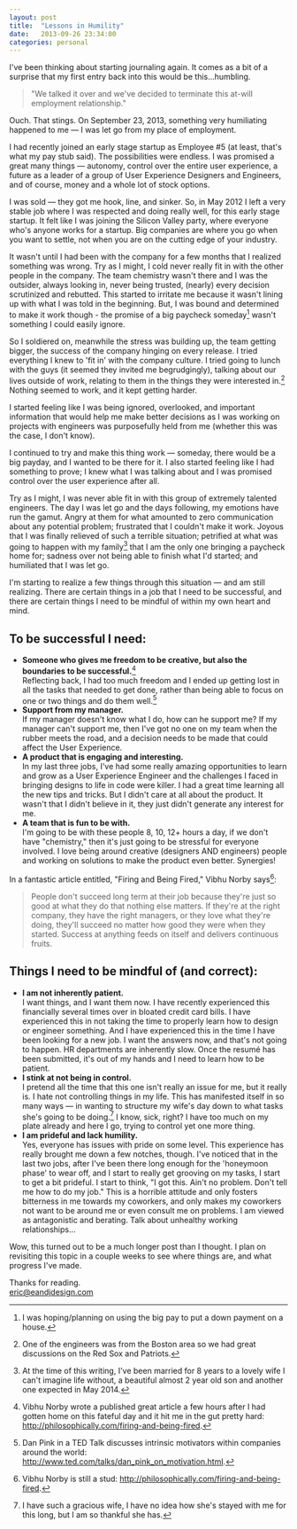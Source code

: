 ```yaml
---
layout: post
title:  "Lessons in Humility"
date:   2013-09-26 23:34:00
categories: personal
---
```

I've been thinking about starting journaling again. It comes as a bit of a surprise that my first entry back into this would be this&hellip;humbling.

<blockquote>
    <p class="quote">"We talked it over and we've decided to terminate this at-will employment relationship."</p>
</blockquote>

Ouch. That stings. On September 23, 2013, something very humiliating happened to me — I was let go from my place of employment.

I had recently joined an early stage startup as Employee #5 (at least, that's what my pay stub said). The possibilities were endless. I was promised a great many things — autonomy, control over the entire user experience, a future as a leader of a group of User Experience Designers and Engineers, and of course, money and a whole lot of stock options.

I was sold — they got me hook, line, and sinker. So, in May 2012 I left a very stable job where I was respected and doing really well, for this early stage startup. It felt like I was joining the Silicon Valley party, where everyone who's anyone works for a startup. Big companies are where you go when you want to settle, not when you are on the cutting edge of your industry.

It wasn't until I had been with the company for a few months that I realized something was wrong. Try as I might, I cold never really fit in with the other people in the company. The team chemistry wasn't there and I was the outsider, always looking in, never being trusted, (nearly) every decision scrutinized and rebutted. This started to irritate me because it wasn't lining up with what I was told in the beginning. But, I was bound and determined to make it work though - the promise of a big paycheck someday[^1] wasn't something I could easily ignore.

So I soldiered on, meanwhile the stress was building up, the team getting bigger, the success of the company hinging on every release. I tried everything I knew to 'fit in' with the company culture. I tried going to lunch with the guys (it seemed they invited me begrudgingly), talking about our lives outside of work, relating to them in the things they were interested in.[^2] Nothing seemed to work, and it kept getting harder.

I started feeling like I was being ignored, overlooked, and important information that would help me make better decisions as I was working on projects with engineers was purposefully held from me (whether this was the case, I don't know).

I continued to try and make this thing work — someday, there would be a big payday, and I wanted to be there for it. I also started feeling like I had something to prove; I knew what I was talking about and I was promised control over the user experience after all.

Try as I might, I was never able fit in with this group of extremely talented engineers. The day I was let go and the days following, my emotions have run the gamut. Angry at them for what amounted to zero communication about any potential problem; frustrated that I couldn't make it work. Joyous that I was finally relieved of such a terrible situation; petrified at what was going to happen with my family[^3] that I am the only one bringing a paycheck home for; sadness over not being able to finish what I'd started; and humiliated that I was let go.

I'm starting to realize a few things through this situation — and am still realizing. There are certain things in a job that I need to be successful, and there are certain things I need to be mindful of within my own heart and mind.

## To be successful I need:
* **Someone who gives me freedom to be creative, but also the boundaries to be successful.**[^4]<br>Reflecting back, I had too much freedom and I ended up getting lost in all the tasks that needed to get done, rather than being able to focus on one or two things and do them well.[^5]
* **Support from my manager.**<br>If my manager doesn't know what I do, how can he support me? If my manager can't support me, then I've got no one on my team when the rubber meets the road, and a decision needs to be made that could affect the User Experience.
* **A product that is engaging and interesting.**<br>In my last three jobs, I've had some really amazing opportunities to learn and grow as a User Experience Engineer and the challenges I faced in bringing designs to life in code were killer. I had a great time learning all the new tips and tricks. But I didn't care at all about the product. It wasn't that I didn't believe in it, they just didn't generate any interest for me.
* **A team that is fun to be with.**<br>I'm going to be with these people 8, 10, 12+ hours a day, if we don't have "chemistry," then it's just going to be stressful for everyone involved. I love being around creative (designers AND engineers) people and working on solutions to make the product even better. Synergies!

In a fantastic article entitled, "Firing and Being Fired," Vibhu Norby says[^6]:
> People don't succeed long term at their job because they're just so good at what they do that nothing else matters. If they're at the right company, they have the right managers, or they love what they're doing, they'll succeed no matter how good they were when they started. Success at anything feeds on itself and delivers continuous fruits. 

## Things I need to be mindful of (and correct):
* **I am not inherently patient.**<br>I want things, and I want them now. I have recently experienced this financially several times over in bloated credit card bills. I have experienced this in not taking the time to properly learn how to design or engineer something. And I have experienced this in the time I have been looking for a new job. I want the answers now, and that's not going to happen. HR departments are inherently slow. Once the resumé has been submitted, it's out of my hands and I need to learn how to be patient.
* **I stink at not being in control.**<br>I pretend all the time that this one isn't really an issue for me, but it really is. I hate not controlling things in my life. This has manifested itself in so many ways — in wanting to structure my wife's day down to what tasks she's going to be doing.[^7] I know, sick, right? I have too much on my plate already and here I go, trying to control yet one more thing.
* **I am prideful and lack humility.**<br>Yes, everyone has issues with pride on some level. This experience has really brought me down a few notches, though. I've noticed that in the last two jobs, after I've been there long enough for the 'honeymoon phase' to wear off, and I start to really get grooving on my tasks, I start to get a bit prideful. I start to think, "I got this. Ain't no problem. Don't tell me how to do my job." This is a horrible attitude and only fosters bitterness in me towards my coworkers, and only makes my coworkers not want to be around me or even consult me on problems. I am viewed as antagonistic and berating. Talk about unhealthy working relationships&hellip;

Wow, this turned out to be a much longer post than I thought. I plan on revisiting this topic in a couple weeks to see where things are, and what progress I've made.

<p>
    Thanks for reading.<br>
    <a href="mailto:eric@eandjdesign.com">eric@eandjdesign.com</a>
</p>


[^1]: I was hoping/planning on using the big pay to put a down payment on a house.
[^2]: One of the engineers was from the Boston area so we had great discussions on the Red Sox and Patriots.
[^3]: At the time of this writing, I've been married for 8 years to a lovely wife I can't imagine life without, a beautiful almost 2 year old son and another one expected in May 2014.
[^4]: Vibhu Norby wrote a published great article a few hours after I had gotten home on this fateful day and  it hit me in the gut pretty hard: <a href="http://philosophically.com/firing-and-being-fired" target="_blank">http://philosophically.com/firing-and-being-fired</a>.
[^5]: Dan Pink in a TED Talk discusses intrinsic motivators within companies around the world: <a href="http://www.ted.com/talks/dan_pink_on_motivation.html" target="_blank">http://www.ted.com/talks/dan_pink_on_motivation.html</a>.
[^6]: Vibhu Norby is still a stud: <a href="http://philosophically.com/firing-and-being-fired" target="_blank">http://philosophically.com/firing-and-being-fired</a>.
[^7]: I have such a gracious wife, I have no idea how she's stayed with me for this long, but I am so thankful she has.

